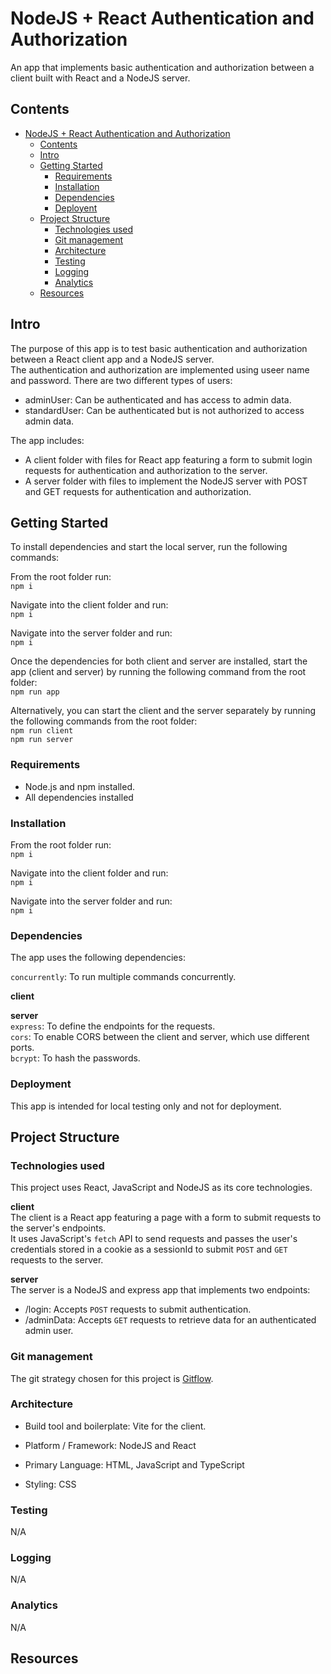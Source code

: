 # NodeJS + React Authentication and Authorization <a name="title"></a>

An app that implements basic authentication and authorization between a client built with React and a NodeJS server.

## Contents <a name="contents"></a>

- [NodeJS + React Authentication and Authorization](#title)
  - [Contents](#contents)
  - [Intro](#intro)
  - [Getting Started](#getting-started)
    - [Requirements](#requirements)
    - [Installation](#installation)
    - [Dependencies](#dependencies)
    - [Deployent](#deployment)
  - [Project Structure](#the-project)
    - [Technologies used](#technologies-used)
    - [Git management](#git-management)
    - [Architecture](#architecture)
    - [Testing](#testing)
    - [Logging](#logging)
    - [Analytics](#analytics)
  - [Resources](#resources)

## Intro <a name="intro"></a>

The purpose of this app is to test basic authentication and authorization between a React client app and a NodeJS server.  
The authentication and authorization are implemented using useer name and password.
There are two different types of users:

- adminUser: Can be authenticated and has access to admin data.
- standardUser: Can be authenticated but is not authorized to access admin data.

The app includes:

- A client folder with files for React app featuring a form to submit login requests for authentication and authorization to the server.
- A server folder with files to implement the NodeJS server with POST and GET requests for authentication and authorization.

## Getting Started <a name="getting-started"></a>

To install dependencies and start the local server, run the following commands:

From the root folder run:  
`npm i`

Navigate into the client folder and run:  
`npm i`

Navigate into the server folder and run:  
`npm i`

Once the dependencies for both client and server are installed, start the app (client and server) by running the following command from the root folder:  
`npm run app`

Alternatively, you can start the client and the server separately by running the following commands from the root folder:  
`npm run client`  
`npm run server`

### Requirements <a name="requirements"></a>

- Node.js and npm installed.
- All dependencies installed

### Installation <a name="installation"></a>

From the root folder run:  
`npm i`

Navigate into the client folder and run:  
`npm i`

Navigate into the server folder and run:  
`npm i`

### Dependencies <a name="dependencies"></a>

The app uses the following dependencies:

`concurrently`: To run multiple commands concurrently.

**client**

**server**  
`express`: To define the endpoints for the requests.  
`cors`: To enable CORS between the client and server, which use different ports.  
`bcrypt`: To hash the passwords.

### Deployment <a name="deployment"></a>

This app is intended for local testing only and not for deployment.

## Project Structure <a name="the-project"></a>

### Technologies used <a name="technologies-used"></a>

This project uses React, JavaScript and NodeJS as its core technologies.

**client**  
The client is a React app featuring a page with a form to submit requests to the server's endpoints.  
It uses JavaScript's `fetch` API to send requests and passes the user's credentials stored in a cookie as a sessionId to submit `POST` and `GET` requests to the server.

**server**  
The server is a NodeJS and express app that implements two endpoints:

- /login: Accepts `POST` requests to submit authentication.
- /adminData: Accepts `GET` requests to retrieve data for an authenticated admin user.

### Git management <a name="git-management"></a>

The git strategy chosen for this project is [Gitflow](https://www.atlassian.com/git/tutorials/comparing-workflows/gitflow-workflow).

### Architecture <a name="architecture"></a>

- Build tool and boilerplate: Vite for the client.

- Platform / Framework: NodeJS and React

- Primary Language: HTML, JavaScript and TypeScript

- Styling: CSS

### Testing <a name="testing"></a>

N/A

### Logging <a name="logging"></a>

N/A

### Analytics <a name="analytics"></a>

N/A

## Resources <a name="resources"></a>
